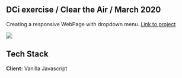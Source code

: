 ## DCi exercise / Clear the Air / March 2020
Creating a responsive WebPage with dropdown menu. [Link to project](https://in-roma.github.io/responsive_page/)

![](project.gif)



## Tech Stack

**Client:** Vanilla Javascript
  